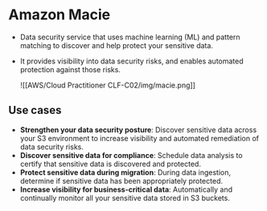 # Amazon Macie
- Data security service that uses machine learning (ML) and pattern matching to discover and help protect your sensitive data.
- It provides visibility into data security risks, and enables automated protection against those risks.

	![[AWS/Cloud Practitioner CLF-C02/img/macie.png]]

## Use cases
- **Strengthen your data security posture**: Discover sensitive data across your S3 environment to increase visibility and automated remediation of data security risks.
- **Discover sensitive data for compliance**: Schedule data analysis to certify that sensitive data is discovered and protected.
- **Protect sensitive data during migration**: During data ingestion, determine if sensitive data has been appropriately protected.
- **Increase visibility for business-critical data**: Automatically and continually monitor all your sensitive data stored in S3 buckets.